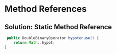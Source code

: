 # Method References

## Solution: Static Method Reference

``` java
 public DoubleBinaryOperator hypotenuse() {
    return Math::hypot;
}
```
